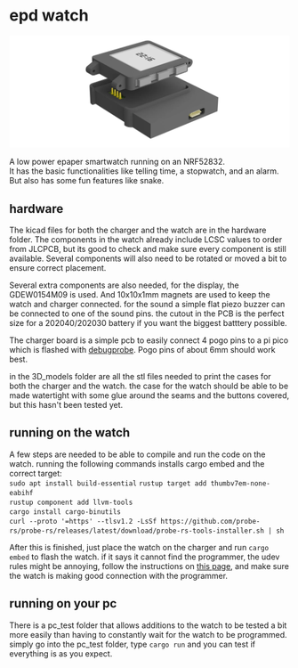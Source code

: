 # epd watch

<img alt="epaper watch example" src="watch.webp"> 

A low power epaper smartwatch running on an NRF52832.  
It has the basic functionalities like telling time, a stopwatch, and an alarm. But also has some fun features like snake.

## hardware
The kicad files for both the charger and the watch are in the hardware folder. The components in the watch already include LCSC values to order from JLCPCB, but its good to check and make sure every component is still available. Several components will also need to be rotated or moved a bit to ensure correct placement. 

Several extra components are also needed, for the display, the GDEW0154M09 is used. And 10x10x1mm magnets are used to keep the watch and charger connected. for the sound a simple flat piezo buzzer can be connected to one of the sound pins. the cutout in the PCB is the perfect size for a 202040/202030 battery if you want the biggest batttery possible.

The charger board is a simple pcb to easily connect 4 pogo pins to a pi pico which is flashed with [debugprobe](github.com/raspberrypi/debugprobe). Pogo pins of about 6mm should work best. 

in the 3D_models folder are all the stl files needed to print the cases for both the charger and the watch. the case for the watch should be able to be made watertight with some glue around the seams and the buttons covered, but this hasn't been tested yet. 

## running on the watch
A few steps are needed to be able to compile and run the code on the watch. running the following commands installs cargo embed and the correct target:  
```sudo apt install build-essential```
```rustup target add thumbv7em-none-eabihf```  
```rustup component add llvm-tools```  
```cargo install cargo-binutils```  
```curl --proto '=https' --tlsv1.2 -LsSf https://github.com/probe-rs/probe-rs/releases/latest/download/probe-rs-tools-installer.sh | sh```

After this is finished, just place the watch on the charger and run ```cargo embed``` to flash the watch. if it says it cannot find the programmer, the udev rules might be annoying, follow the instructions on [this page](https://probe.rs/docs/getting-started/probe-setup/), and make sure the watch is making good connection with the programmer.

## running on your pc
There is a pc_test folder that allows additions to the watch to be tested a bit more easily than having to constantly wait for the watch to be programmed. simply go into the pc_test folder, type ```cargo run``` and you can test if everything is as you expect.